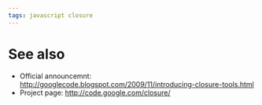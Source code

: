 ```yaml
---
tags: javascript closure
---
```


# See also

-   Official announcemnt: <http://googlecode.blogspot.com/2009/11/introducing-closure-tools.html>
-   Project page: <http://code.google.com/closure/>


